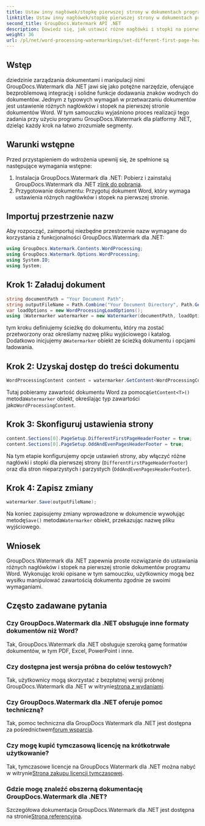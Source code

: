 ```yaml
---
title: Ustaw inny nagłówek/stopkę pierwszej strony w dokumentach programu Word
linktitle: Ustaw inny nagłówek/stopkę pierwszej strony w dokumentach programu Word
second_title: GroupDocs.Watermark API .NET
description: Dowiedz się, jak ustawić różne nagłówki i stopki na pierwszej stronie dokumentów programu Word przy użyciu narzędzia GroupDocs.Watermark dla platformy .NET.
weight: 36
url: /pl/net/word-processing-watermarkings/set-different-first-page-header-footer-word-docs/
---
```

## Wstęp
dziedzinie zarządzania dokumentami i manipulacji nimi GroupDocs.Watermark dla .NET jawi się jako potężne narzędzie, oferujące bezproblemową integrację i solidne funkcje dodawania znaków wodnych do dokumentów. Jednym z typowych wymagań w przetwarzaniu dokumentów jest ustawienie różnych nagłówków i stopek na pierwszej stronie dokumentów Word. W tym samouczku wyjaśniono proces realizacji tego zadania przy użyciu programu GroupDocs.Watermark dla platformy .NET, dzieląc każdy krok na łatwo zrozumiałe segmenty.
## Warunki wstępne
Przed przystąpieniem do wdrożenia upewnij się, że spełnione są następujące wymagania wstępne:
1.  Instalacja GroupDocs.Watermark dla .NET: Pobierz i zainstaluj GroupDocs.Watermark dla .NET z[link do pobrania](https://releases.groupdocs.com/Watermark/net/).
2. Przygotowanie dokumentu: Przygotuj dokument Word, który wymaga ustawienia różnych nagłówków i stopek na pierwszej stronie.

## Importuj przestrzenie nazw
Aby rozpocząć, zaimportuj niezbędne przestrzenie nazw wymagane do korzystania z funkcjonalności GroupDocs.Watermark dla .NET:
```csharp
using GroupDocs.Watermark.Contents.WordProcessing;
using GroupDocs.Watermark.Options.WordProcessing;
using System.IO;
using System;
```
## Krok 1: Załaduj dokument
```csharp
string documentPath = "Your Document Path";
string outputFileName = Path.Combine("Your Document Directory", Path.GetFileName(documentPath));
var loadOptions = new WordProcessingLoadOptions();
using (Watermarker watermarker = new Watermarker(documentPath, loadOptions))
```
 tym kroku definiujemy ścieżkę do dokumentu, który ma zostać przetworzony oraz określamy nazwę pliku wyjściowego i katalog. Dodatkowo inicjujemy a`Watermarker` obiekt ze ścieżką dokumentu i opcjami ładowania.
## Krok 2: Uzyskaj dostęp do treści dokumentu
```csharp
WordProcessingContent content = watermarker.GetContent<WordProcessingContent>();
```
 Tutaj pobieramy zawartość dokumentu Word za pomocą`GetContent<T>()` metoda`Watermarker` obiekt, określając typ zawartości jako`WordProcessingContent`.
## Krok 3: Skonfiguruj ustawienia strony
```csharp
content.Sections[0].PageSetup.DifferentFirstPageHeaderFooter = true;
content.Sections[0].PageSetup.OddAndEvenPagesHeaderFooter = true;
```
Na tym etapie konfigurujemy opcje ustawień strony, aby włączyć różne nagłówki i stopki dla pierwszej strony (`DifferentFirstPageHeaderFooter`) oraz dla stron nieparzystych i parzystych (`OddAndEvenPagesHeaderFooter`).
## Krok 4: Zapisz zmiany
```csharp
watermarker.Save(outputFileName);
```
 Na koniec zapisujemy zmiany wprowadzone w dokumencie wywołując metodę`Save()` metoda`Watermarker` obiekt, przekazując nazwę pliku wyjściowego.

## Wniosek
GroupDocs.Watermark dla .NET zapewnia proste rozwiązanie do ustawiania różnych nagłówków i stopek na pierwszej stronie dokumentów programu Word. Wykonując kroki opisane w tym samouczku, użytkownicy mogą bez wysiłku manipulować zawartością dokumentu zgodnie ze swoimi wymaganiami.
## Często zadawane pytania
### Czy GroupDocs.Watermark dla .NET obsługuje inne formaty dokumentów niż Word?
Tak, GroupDocs.Watermark dla .NET obsługuje szeroką gamę formatów dokumentów, w tym PDF, Excel, PowerPoint i inne.
### Czy dostępna jest wersja próbna do celów testowych?
Tak, użytkownicy mogą skorzystać z bezpłatnej wersji próbnej GroupDocs.Watermark dla .NET w witrynie[strona z wydaniami](https://releases.groupdocs.com/).
### Czy GroupDocs.Watermark dla .NET oferuje pomoc techniczną?
 Tak, pomoc techniczna dla GroupDocs Watermark dla .NET jest dostępna za pośrednictwem[forum wsparcia](https://forum.groupdocs.com/c/watermark/19).
### Czy mogę kupić tymczasową licencję na krótkotrwałe użytkowanie?
 Tak, tymczasowe licencje na GroupDocs Watermark dla .NET można nabyć w witrynie[Strona zakupu licencji tymczasowej](https://purchase.groupdocs.com/temporary-license/).
### Gdzie mogę znaleźć obszerną dokumentację GroupDocs.Watermark dla .NET?
 Szczegółowa dokumentacja GroupDocs.Watermark dla .NET jest dostępna na stronie[Strona referencyjna](https://tutorials.groupdocs.com/Watermark/net/).